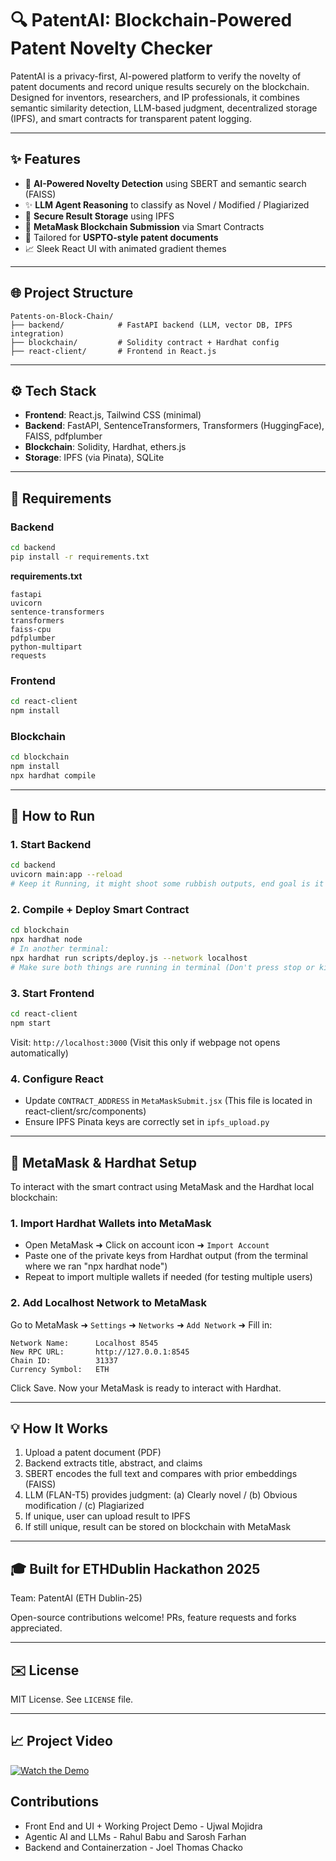 # 🔍 PatentAI: Blockchain-Powered Patent Novelty Checker

PatentAI is a privacy-first, AI-powered platform to verify the novelty of patent documents and record unique results securely on the blockchain. Designed for inventors, researchers, and IP professionals, it combines semantic similarity detection, LLM-based judgment, decentralized storage (IPFS), and smart contracts for transparent patent logging.

---

## ✨ Features

* 🧠 **AI-Powered Novelty Detection** using SBERT and semantic search (FAISS)
* ✨ **LLM Agent Reasoning** to classify as Novel / Modified / Plagiarized
* 💾 **Secure Result Storage** using IPFS
* 🚀 **MetaMask Blockchain Submission** via Smart Contracts
* 📖 Tailored for **USPTO-style patent documents**
* 📈 Sleek React UI with animated gradient themes

---

## 🌐 Project Structure

```
Patents-on-Block-Chain/
├── backend/            # FastAPI backend (LLM, vector DB, IPFS integration)
├── blockchain/         # Solidity contract + Hardhat config
├── react-client/       # Frontend in React.js
```

---

## ⚙️ Tech Stack

* **Frontend**: React.js, Tailwind CSS (minimal)
* **Backend**: FastAPI, SentenceTransformers, Transformers (HuggingFace), FAISS, pdfplumber
* **Blockchain**: Solidity, Hardhat, ethers.js
* **Storage**: IPFS (via Pinata), SQLite

---

## 🚫 Requirements

### Backend

```bash
cd backend
pip install -r requirements.txt
```

**requirements.txt**

```
fastapi
uvicorn
sentence-transformers
transformers
faiss-cpu
pdfplumber
python-multipart
requests
```

### Frontend

```bash
cd react-client
npm install
```

### Blockchain

```bash
cd blockchain
npm install
npx hardhat compile
```

---

## 🔧 How to Run

### 1. Start Backend

```bash
cd backend
uvicorn main:app --reload
# Keep it Running, it might shoot some rubbish outputs, end goal is it will show uvicorn started at: https:\\ (our backend URL)
```

### 2. Compile + Deploy Smart Contract

```bash
cd blockchain
npx hardhat node
# In another terminal:
npx hardhat run scripts/deploy.js --network localhost
# Make sure both things are running in terminal (Don't press stop or kill)
``` 
### 3. Start Frontend

```bash
cd react-client
npm start
```

Visit: `http://localhost:3000` (Visit this only if webpage not opens automatically)

### 4. Configure React

* Update `CONTRACT_ADDRESS` in `MetaMaskSubmit.jsx` (This file is located in react-client/src/components)
* Ensure IPFS Pinata keys are correctly set in `ipfs_upload.py`

---

## 🦊 MetaMask & Hardhat Setup

To interact with the smart contract using MetaMask and the Hardhat local blockchain:

### 1. Import Hardhat Wallets into MetaMask

* Open MetaMask ➜ Click on account icon ➜ `Import Account`
* Paste one of the private keys from Hardhat output (from the terminal where we ran "npx hardhat node")
* Repeat to import multiple wallets if needed (for testing multiple users)

### 2. Add Localhost Network to MetaMask

Go to MetaMask ➜ `Settings` ➜ `Networks` ➜ `Add Network` ➜ Fill in:

```
Network Name:      Localhost 8545
New RPC URL:       http://127.0.0.1:8545
Chain ID:          31337
Currency Symbol:   ETH
```

Click Save. Now your MetaMask is ready to interact with Hardhat.

---

## 💡 How It Works

1. Upload a patent document (PDF)
2. Backend extracts title, abstract, and claims
3. SBERT encodes the full text and compares with prior embeddings (FAISS)
4. LLM (FLAN-T5) provides judgment: (a) Clearly novel / (b) Obvious modification / (c) Plagiarized
5. If unique, user can upload result to IPFS
6. If still unique, result can be stored on blockchain with MetaMask

---

## 🎓 Built for ETHDublin Hackathon 2025

Team: PatentAI (ETH Dublin-25)

Open-source contributions welcome! PRs, feature requests and forks appreciated.

---

## ✉️ License

MIT License. See `LICENSE` file.

---

## 📈 Project Video

[![Watch the Demo](https://img.youtube.com/vi/NBk4JuVnN9Y/0.jpg)](https://youtu.be/NBk4JuVnN9Y)

## Contributions

- Front End and UI + Working Project Demo - Ujwal Mojidra  
- Agentic AI and LLMs - Rahul Babu and Sarosh Farhan  
- Backend and Containerzation - Joel Thomas Chacko  
